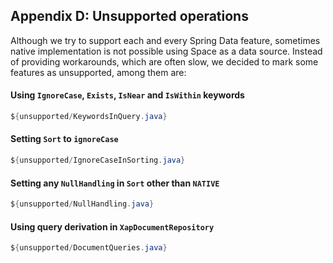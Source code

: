 ## <a name="appendix-d"/>Appendix D: Unsupported operations

Although we try to support each and every Spring Data feature, sometimes native implementation is not possible using Space as a data source. Instead of providing workarounds, which are often slow, we decided to mark some features as unsupported, among them are:
#### Using `IgnoreCase`, `Exists`, `IsNear` and `IsWithin` keywords
```java
${unsupported/KeywordsInQuery.java}
```
#### Setting `Sort` to `ignoreCase`
```java
${unsupported/IgnoreCaseInSorting.java}
```
#### Setting any `NullHandling` in `Sort` other than `NATIVE`
```java
${unsupported/NullHandling.java}
```
#### Using query derivation in `XapDocumentRepository`
```java
${unsupported/DocumentQueries.java}
```
